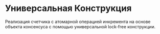 # Универсальная Конструкция
Реализация счетчика с атомарной операцией инкремента на основе объекта консенсуса с помощью универсальной lock-free конструкции.
